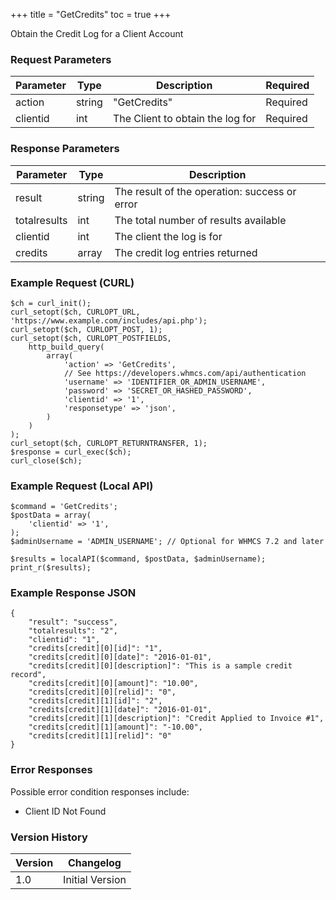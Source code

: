 +++
title = "GetCredits"
toc = true
+++

Obtain the Credit Log for a Client Account

### Request Parameters

| Parameter | Type | Description | Required |
| --------- | ---- | ----------- | -------- |
| action | string | "GetCredits" | Required |
| clientid | int | The Client to obtain the log for | Required |

### Response Parameters

| Parameter | Type | Description |
| --------- | ---- | ----------- |
| result | string | The result of the operation: success or error |
| totalresults | int | The total number of results available |
| clientid | int | The client the log is for |
| credits | array | The credit log entries returned |


### Example Request (CURL)

```
$ch = curl_init();
curl_setopt($ch, CURLOPT_URL, 'https://www.example.com/includes/api.php');
curl_setopt($ch, CURLOPT_POST, 1);
curl_setopt($ch, CURLOPT_POSTFIELDS,
    http_build_query(
        array(
            'action' => 'GetCredits',
            // See https://developers.whmcs.com/api/authentication
            'username' => 'IDENTIFIER_OR_ADMIN_USERNAME',
            'password' => 'SECRET_OR_HASHED_PASSWORD',
            'clientid' => '1',
            'responsetype' => 'json',
        )
    )
);
curl_setopt($ch, CURLOPT_RETURNTRANSFER, 1);
$response = curl_exec($ch);
curl_close($ch);
```


### Example Request (Local API)

```
$command = 'GetCredits';
$postData = array(
    'clientid' => '1',
);
$adminUsername = 'ADMIN_USERNAME'; // Optional for WHMCS 7.2 and later

$results = localAPI($command, $postData, $adminUsername);
print_r($results);
```


### Example Response JSON

```
{
    "result": "success",
    "totalresults": "2",
    "clientid": "1",
    "credits[credit][0][id]": "1",
    "credits[credit][0][date]": "2016-01-01",
    "credits[credit][0][description]": "This is a sample credit record",
    "credits[credit][0][amount]": "10.00",
    "credits[credit][0][relid]": "0",
    "credits[credit][1][id]": "2",
    "credits[credit][1][date]": "2016-01-01",
    "credits[credit][1][description]": "Credit Applied to Invoice #1",
    "credits[credit][1][amount]": "-10.00",
    "credits[credit][1][relid]": "0"
}
```


### Error Responses

Possible error condition responses include:

* Client ID Not Found


### Version History

| Version | Changelog |
| ------- | --------- |
| 1.0 | Initial Version |
